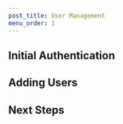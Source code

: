 ```yaml
---
post_title: User Management
menu_order: 1
---
```


## Initial Authentication


## Adding Users


## Next Steps
